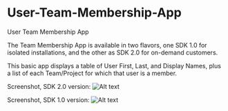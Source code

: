 User-Team-Membership-App
========================

User Team Membership App

The Team Membership App is available in two flavors, one SDK 1.0 for isolated installations, and the other as SDK 2.0 for on-demand customers.

This basic app displays a table of User First, Last, and Display Names, plus a list of each Team/Project for which that user is a member.

Screenshot, SDK 2.0 version:
![Alt text](https://github.com/jkrooswyk/User-Team-Membership-App/blob/master/Screenshot_UserTeamMembership2.0.png)

Screenshot, SDK 1.0 version:
![Alt text](https://github.com/jkrooswyk/User-Team-Membership-App/blob/master/Screenshot_UserTeamMembership1.0.png)